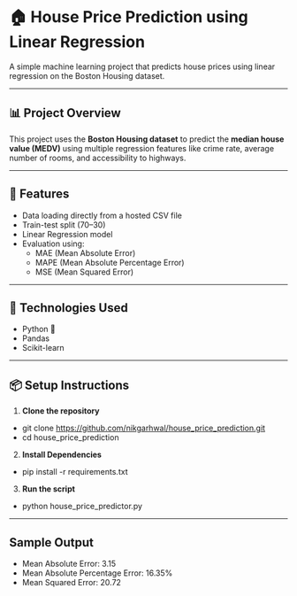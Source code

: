 # 🏠 House Price Prediction using Linear Regression

A simple machine learning project that predicts house prices using linear regression on the Boston Housing dataset.

---

## 📊 Project Overview

This project uses the **Boston Housing dataset** to predict the **median house value (MEDV)** using multiple regression features like crime rate, average number of rooms, and accessibility to highways.

---

## 🚀 Features

- Data loading directly from a hosted CSV file
- Train-test split (70–30)
- Linear Regression model
- Evaluation using:
  - MAE (Mean Absolute Error)
  - MAPE (Mean Absolute Percentage Error)
  - MSE (Mean Squared Error)

---

## 🧠 Technologies Used

- Python 🐍
- Pandas
- Scikit-learn

---

## 📦 Setup Instructions

1. **Clone the repository**
- git clone https://github.com/nikgarhwal/house_price_prediction.git
- cd house_price_prediction

2. **Install Dependencies**
- pip install -r requirements.txt

3. **Run the script**
- python house_price_predictor.py

---

## Sample Output 

- Mean Absolute Error: 3.15
- Mean Absolute Percentage Error: 16.35%
- Mean Squared Error: 20.72
